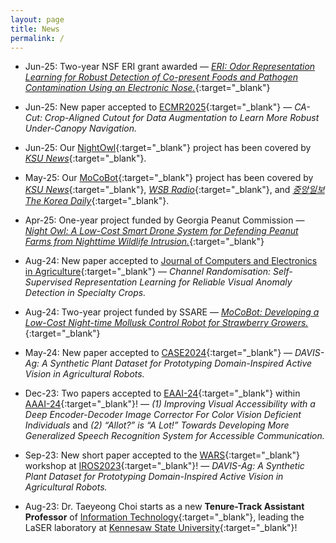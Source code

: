 ```yaml
---
layout: page
title: News
permalink: /
---
```


* Jun-25: Two-year NSF ERI grant awarded &mdash; 
  [*ERI: Odor Representation Learning for Robust Detection of Co-present Foods and Pathogen Contamination Using an Electronic Nose.*](https://www.nsf.gov/awardsearch/showAward?AWD_ID=2502025){:target="_blank"} 

* Jun-25: New paper accepted to [ECMR2025](https://ecmr2025.dei.unipd.it/){:target="_blank"} &mdash; 
  *CA-Cut: Crop-Aligned Cutout for Data Augmentation to Learn More Robust Under-Canopy Navigation.*

* Jun-25: Our [NightOwl](https://gapeanuts.com/032725_gpcapprovesresearch/){:target="_blank"} project has been covered by [*KSU News*](https://www.kennesaw.edu/news/stories/2025/researchers-developing-ai-powered-drones-protect-peanut-farms.php){:target="_blank"}.

* May-25: Our [MoCoBot](https://projects.sare.org/sare_project/gs24-301/){:target="_blank"} project has been covered by [*KSU News*](https://www.kennesaw.edu/news/stories/2025/researcher-develops-ai-robot-aid-farmers-against-pests.php){:target="_blank"}, [*WSB Radio*](https://www.wsbradio.com/news/local/kennesaw-state-university-researchers-develop-ai-robot-pest-control/PQHX7ERKSVAVZKRTYEMAL4INCE/){:target="_blank"}, and [*중앙일보 The Korea Daily*](https://www.koreadaily.com/article/20250527211113611){:target="_blank"}. 

* Apr-25: One-year project funded by Georgia Peanut Commission &mdash; 
  [*Night Owl: A Low-Cost Smart Drone System for Defending Peanut Farms from Nighttime Wildlife Intrusion.*](https://gapeanuts.com/032725_gpcapprovesresearch/){:target="_blank"} 

* Aug-24: New paper accepted to [Journal of Computers and Electronics in Agriculture](https://www.sciencedirect.com/journal/computers-and-electronics-in-agriculture){:target="_blank"} &mdash; 
  *Channel Randomisation: Self-Supervised Representation Learning for Reliable Visual Anomaly Detection in Specialty Crops.*
  
* Aug-24: Two-year project funded by SSARE &mdash; 
  [*MoCoBot: Developing a Low-Cost Night-time Mollusk Control Robot for Strawberry Growers.*](https://projects.sare.org/sare_project/gs24-301/){:target="_blank"} 

* May-24: New paper accepted to [CASE2024](https://2024.ieeecase.org/){:target="_blank"} &mdash; 
  *DAVIS-Ag: A Synthetic Plant Dataset for Prototyping Domain-Inspired Active Vision in Agricultural Robots.*

* Dec-23: Two papers accepted to [EAAI-24](https://aaai.org/aaai-conference/eaai-24-call-for-participation/){:target="_blank"} within [AAAI-24](https://aaai.org/aaai-conference/){:target="_blank"}! &mdash; 
  *(1) Improving Visual Accessibility with a Deep Encoder-Decoder Image Corrector For Color Vision Deficient Individuals*
  and
  *(2) “Allot?” is “A Lot!” Towards Developing More Generalized Speech Recognition System for Accessible Communication.*

* Sep-23: New short paper accepted to the [WARS](https://sites.google.com/illinois.edu/iros2023-agrobotics/){:target="_blank"} workshop at [IROS2023](https://ieee-iros.org/){:target="_blank"}! &mdash; 
  *DAVIS-Ag: A Synthetic Plant Dataset for Prototyping Domain-Inspired Active Vision in Agricultural Robots.*

* Aug-23: Dr. Taeyeong Choi starts as a new **Tenure-Track Assistant Professor** of [Information Technology](https://www.kennesaw.edu/ccse/academics/information-technology/){:target="_blank"}, leading the LaSER laboratory at [Kennesaw State University](https://www.kennesaw.edu/){:target="_blank"}! 

<!-- * Dec-22: A workshop proposal accepted to [ICRA2023](https://www.icra2023.org/){:target="_blank"}! &mdash; 
[*TIG-IV: From Farm to Fork*](https://sites.google.com/view/icra23tig4ws/){:target='_blank'}. 
 
* Dec-22: Two papers accepted to the [AIAFS](https://aiafs-aaai2022.github.io/){:target="_blank"}
  workshop at [AAAI-23](https://aaai.org/Conferences/AAAI-22/){:target="_blank"}! &mdash;
  *(1) Exploiting Unlabeled Data to Improve Detection of Visual Anomalies in Soft Fruits*
  and
  *(2) Constrained Reinforcement Learning for Autonomous Farming: Challenges and Opportunities.*

* Aug-22: Excited to start a new position as a **Postdoctoral Scholar** at UC Davis! 

* Mar-22: Extended paper published at the [Journal of Artificial Life and 
  Robotics (AROB)](https://www.springer.com/journal/10015){:target="_blank"}! &mdash;
  *Beyond Tracking: Using Deep Learning to Discover Novel Interactions in Biological Swarms.*

* Jan-22: New paper accepted to [ICRA2022](https://icra2022.org/){:target="_blank"}! &mdash;
  *Self-supervised Representation Learning for Reliable Robotic Monitoring of Fruit Anomalies.*

* Dec-21: Invited to speak at [Hankyong National University](https://www.hknu.ac.kr/eng/index..do){:target="_blank"} &mdash;
  *AI Research in Agriculture and Beyond — Successful Machine Learning under Limited Resources.* 

* Dec-21: New short paper accepted to the [AIAFS](https://aiafs-aaai2022.github.io/){:target="_blank"}
  workshop at [AAAI-22](https://aaai.org/Conferences/AAAI-22/){:target="_blank"}! &mdash;
  *Channel Randomisation with Domain Control for Effective Representation
  Learning of Visual Anomalies in Strawberries.*

* Sep-21: Preprint featured in
  [Import AI](https://jack-clark.net/2021/09/27/import-ai-267-tigers-vs-humans-synthetic-voices-agri-robots/){:target="_blank"}! &mdash;
  *Self-supervised Representation Learning for Reliable Robotic Monitoring of Fruit Anomalies.*

* Jul-21: New paper accepted to [ECMR2021](https://ecmr2021.org/){:target="_blank"}! &mdash;
  *Adaptive Selection of Informative Path Planning Strategies via Reinforcement Learning.*

* Jun-21: **Best Paper Award** received at [SWARM2021](https://www.swarm-systems.com/dars-swarm2021){:target="_blank"} 
  for the presented paper! &mdash; *Beyond Tracking: Using Deep Learning to Discover Novel Interactions in Biological Swarms.*
  
* Mar-21: New paper accepted to [SWARM2021](https://www.swarm-systems.com/dars-swarm2021){:target="_blank"}! &mdash;
  *Beyond Tracking: Using Deep Learning to Discover Novel Interactions in Biological Swarms.*

* Nov-20: New paper accepted to [IAAI2021](https://aaai.org/Conferences/AAAI-21/iaai-21-call/){:target="_blank"}! &mdash;
  *Identification of Abnormal States in Videos of Ants Undergoing Social Phase Change.*

* Nov-20: **PhD dissertation** defended successfully! &mdash;
  *Deep Learning Approaches for Inferring Collective Macrostates from Individual Observations in Natural and Artificial Multi-Agent Systems Under Realistic Constraints.*

* Oct-20: New position started as a **Postdoctoral Research Associate** at University of Lincoln in the UK!

* Aug-20: New paper accepted to [MFI2020](https://mfi2020.org/){:target="_blank"}! &mdash;
  *Automatic Discovery of Motion Patterns that Improve Learning Rate in Communication-Limited Multi-Robot Systems.*

* Jun-20: New paper accepted to [ACSOS2020](https://conf.researchr.org/home/acsos-2020){:target="_blank"}! &mdash;
  *How Far Should IWatch? Quantifying the Effect of Various Observational Capabilities on Long-range Situational Awareness in Multi-robot Teams.*

* May-20: Engineering Graduate Fellowship awarded from ASU Ira A. Fulton Schools of Engineering!

* Apr-20: [**Completion Fellowship**](https://graduate.asu.edu/current-students/funding-opportunities/awards-and-fellowships/completion-fellowship){:target="_blank"} 
  awarded from ASU Graduate College for supporting the successful completion of my PhD dissertation! 

* Mar-20: Doctoral Fellowship awarded from ASU School of Computing, Informatics, and Decision Systems Engineering! 

* Feb-20: Invitation to [Collective Information Processing Workshop](http://cip2020.romanczuk.de/) in Berlin, Germany on March 4-6th, 2020 to talk about *"Automated Local Behavior Learning for Social Temperature Prediction without Individual Ant Tracking"*!

* Jan-20: New paper accepted to [ICRA2020](https://www.icra2020.org/){:target="_blank"}! &mdash;
  *Learning Local Behavioral Sequences to Better Infer Non-local Properties in Real Multi-robot Systems.*
  -->
